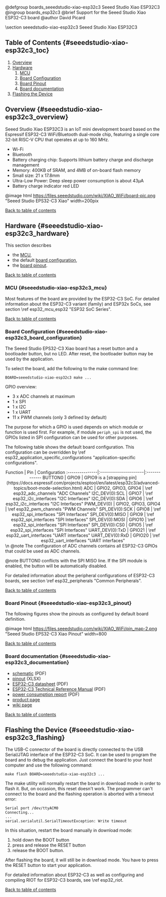 <!--
SPDX-FileCopyrightText: 2025 David Picard
SPDX-License-Identifier: LGPL-2.1-only
-->

@defgroup    boards_seeedstudio-xiao-esp32c3 Seeed Studio Xiao ESP32C3
@ingroup     boards_esp32c3
@brief       Support for the Seeed Studio Xiao ESP32-C3 board
@author      David Picard

\section seeedstudio-xiao-esp32c3 Seeed Studio Xiao ESP32C3

## Table of Contents {#seeedstudio-xiao-esp32c3_toc}

1. [Overview](#seeedstudio-xiao-esp32c3_overview)
2. [Hardware](#seeedstudio-xiao-esp32c3_hardware)
    1. [MCU](#seeedstudio-xiao-esp32c3_mcu)
    2. [Board Configuration](#seeedstudio-xiao-esp32c3_board_configuration)
    3. [Board Pinout](#seeedstudio-xiao-esp32c3_pinout)
    4. [Board documentation](#seeedstudio-xiao-esp32c3_documentation)
3. [Flashing the Device](#seeedstudio-xiao-esp32c3_flashing)

## Overview {#seeedstudio-xiao-esp32c3_overview}

Seeed Studio Xiao ESP32C3 is an IoT mini development board based on the Espressif ESP32-C3
WiFi/Bluetooth dual-mode chip, featuring a single ­core 32-bit RISC-V CPU that operates at up to 160 MHz.

- Wi-Fi
- Bluetooth
- Battery charging chip: Supports lithium battery charge and discharge management
- Memory: 400KB of SRAM, and 4MB of on-board flash memory
- Small size: 21 x 17.8mm
- Ultra-Low Power: Deep sleep power consumption is about 43μA
- Battery charge indicator red LED

@image html https://files.seeedstudio.com/wiki/XIAO_WiFi/board-pic.png "Seeed Studio EPS32-C3 Xiao" width=200pix

[Back to table of contents](#seeedstudio-xiao-esp32c3_toc)

## Hardware {#seeedstudio-xiao-esp32c3_hardware}

This section describes

- the [MCU](#seeedstudio-xiao-esp32c3_mcu),
- the default [board configuration](#seeedstudio-xiao-esp32c3_board_configuration),
- the [board pinout](#seeedstudio-xiao-esp32c3_pinout).

[Back to table of contents](#seeedstudio-xiao-esp32c3_toc)

### MCU {#seeedstudio-xiao-esp32c3_mcu}

Most features of the board are provided by the ESP32-C3 SoC. For detailed
information about the ESP32-C3 variant (family) and ESP32x SoCs,
see section \ref esp32_mcu_esp32 "ESP32 SoC Series".

[Back to table of contents](#seeedstudio-xiao-esp32c3_toc)

### Board Configuration {#seeedstudio-xiao-esp32c3_board_configuration}

The Seeed Studio EPS32-C3 Xiao board has a reset button and a bootloader button,
but no LED.
After reset, the bootloader button may be used by the application.

To select the board, add the following to the make command line:
~~~~~~~~~~~~~~~~~~~~~~~~~~~~~~~~~~~~~~~~~~~~~~~~~~~~~~~~~~~~~~~~~~~~~~~~~~
BOARD=seeedstudio-xiao-esp32c3 make ...
~~~~~~~~~~~~~~~~~~~~~~~~~~~~~~~~~~~~~~~~~~~~~~~~~~~~~~~~~~~~~~~~~~~~~~~~~~

GPIO overview:
- 3 x ADC channels at maximum
- 1 x SPI
- 1 x I2C
- 1 x UART
- 11 x PWM channels (only 3 defined by default)

The purpose for which a GPIO is used depends on which module
or function is used first. For example, if module `periph_spi` is not used,
the GPIOs listed in SPI configuration can be used for other purposes.

The following table shows the default board configuration.
This configuration can be overridden by \ref esp32_application_specific_configurations
"application-specific configurations".

<center>
Function        | Pin                   | Configuration
:---------------|:----------------------|:-------------
BUTTON0         | GPIO9                 | GPIO9 is a [strapping pin](https://docs.espressif.com/projects/esptool/en/latest/esp32c3/advanced-topics/boot-mode-selection.html)
ADC             | GPIO2, GPIO3, GPIO4   | \ref esp32_adc_channels "ADC Channels"
I2C_DEV(0):SCL  | GPIO7                 | \ref esp32_i2c_interfaces "I2C Interfaces"
I2C_DEV(0):SDA  | GPIO6                 | \ref esp32_i2c_interfaces "I2C Interfaces"
PWM_DEV(0)      | GPIO2, GPIO3, GPIO4   | \ref esp32_pwm_channels "PWM Channels"
SPI_DEV(0):SCK  | GPIO8                 | \ref esp32_spi_interfaces "SPI Interfaces"
SPI_DEV(0):MISO | GPIO9                 | \ref esp32_spi_interfaces "SPI Interfaces"
SPI_DEV(0):MOSI | GPIO10                | \ref esp32_spi_interfaces "SPI Interfaces"
SPI_DEV(0):CS0  | GPIO5                 | \ref esp32_spi_interfaces "SPI Interfaces"
UART_DEV(0):TxD | GPIO21                | \ref esp32_uart_interfaces "UART interfaces"
UART_DEV(0):RxD | GPIO20                | \ref esp32_uart_interfaces "UART interfaces"
</center>
\n
@note The configuration of ADC channels contains all ESP32-C3 GPIOs that could
      be used as ADC channels.

@note BUTTON0 conflicts with the SPI MISO line. If the SPI
      module is enabled, the button will be automatically disabled.

For detailed information about the peripheral configurations of ESP32-C3
boards, see section \ref esp32_peripherals "Common Peripherals".

[Back to table of contents](#seeedstudio-xiao-esp32c3_toc)

### Board Pinout {#seeedstudio-xiao-esp32c3_pinout}

The following figures show the pinouts as configured by default board
definition.

@image html https://files.seeedstudio.com/wiki/XIAO_WiFi/pin_map-2.png "Seeed Studio EPS32-C3 Xiao Pinout" width=800

[Back to table of contents](#seeedstudio-xiao-esp32c3_toc)

### Board documentation {#seeedstudio-xiao-esp32c3_documentation}

- [schematic](https://files.seeedstudio.com/wiki/XIAO_WiFi/Resources/Seeeduino-XIAO-ESP32C3-SCH.pdf) (PDF)
- [pinout](https://files.seeedstudio.com/wiki/XIAO_WiFi/Resources/XIAO-ESP32C3-pinout_sheet.xlsx) (XLSX)
- [ESP32-C3 datasheet](https://files.seeedstudio.com/wiki/Seeed-Studio-XIAO-ESP32/esp32-c3_datasheet.pdf) (PDF)
- [ESP32-C3 Technical Reference Manual](https://www.espressif.com/sites/default/files/documentation/esp32-c3_technical_reference_manual_en.pdf) (PDF)
- [power consumption report](https://files.seeedstudio.com/wiki/Seeed-Studio-XIAO-ESP32/Low_Power_Consumption.pdf) (PDF)
- [product page](https://www.seeedstudio.com/Seeed-XIAO-ESP32C3-p-5431.html?qid=eyJjX3NlYXJjaF9xdWVyeSI6InhpYW8gZXNwMzJjMyIsImNfc2VhcmNoX3Jlc3VsdF9wb3MiOjQsImNfdG90YWxfcmVzdWx0cyI6ODcsImNfc2VhcmNoX3Jlc3VsdF90eXBlIjoiUHJvZHVjdCIsImNfc2VhcmNoX2ZpbHRlcnMiOiJzdG9yZUNvZGU6W3JldGFpbGVyXSJ9)
- [wiki page](https://wiki.seeedstudio.com/XIAO_ESP32C3_Getting_Started/)

[Back to table of contents](#seeedstudio-xiao-esp32c3_toc)

## Flashing the Device {#seeedstudio-xiao-esp32c3_flashing}

The USB-C connector of the board is directly connected to the USB Serial/JTAG
interface of the ESP32-C3 SoC. It can be used to program the board and to debug
the application. Just connect the board to your host computer and use the
following command:
~~~~~~~~~~~~~~~~~~~~~~~~~~~~~~~~~~~~~~~~~~~~~~~~~~~~~~~~~~~~~~~~~~~~~~~~~~
make flash BOARD=seeedstudio-xiao-esp32c3 ...
~~~~~~~~~~~~~~~~~~~~~~~~~~~~~~~~~~~~~~~~~~~~~~~~~~~~~~~~~~~~~~~~~~~~~~~~~~

The make utility will normally restart the board in download mode in order
to flash it.
But, on occasion, this reset doesn't work.
The programmer can't connect to the board and the flashing operation is
aborted with a timeout error:
```
Serial port /dev/ttyACM0
Connecting...
...
serial.serialutil.SerialTimeoutException: Write timeout
```
In this situation, restart the board manually in download mode:
1. hold down the BOOT button
2. press and release the RESET button
3. release the BOOT button.

After flashing the board, it will still be in download mode. You have to press
the RESET button to start your application.

For detailed information about ESP32-C3 as well as configuring and compiling
RIOT for ESP32-C3 boards, see \ref esp32_riot.

[Back to table of contents](#seeedstudio-xiao-esp32c3_toc)
